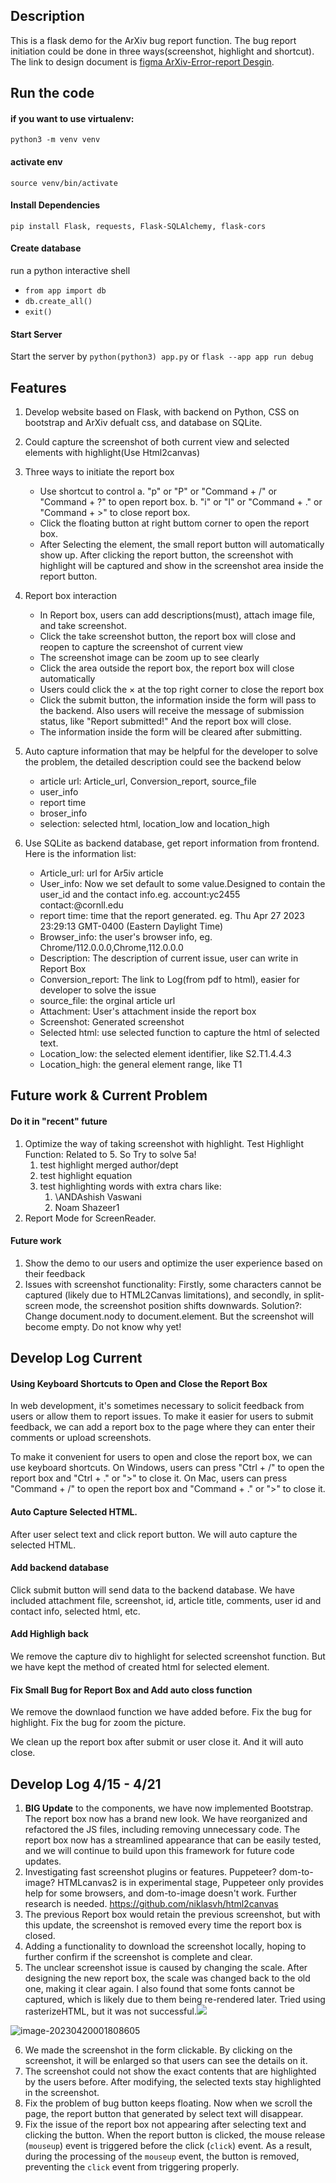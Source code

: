 ## Description

This is a flask demo for the ArXiv bug report function. The bug report initiation could be done in three ways(screenshot, highlight and shortcut). The link to design document is [figma ArXiv-Error-report Desgin](https://www.figma.com/file/p13ZktQJEV8CXx3M7Z10fe/ArXiv-Error-report?node-id=0%3A1&t=gEav7Q8shh8D9Du0-1).

## Run the code

#### if you want to use virtualenv:
`python3 -m venv venv`

#### activate env
`source venv/bin/activate`

#### Install Dependencies

`pip install Flask, requests, Flask-SQLAlchemy, flask-cors`

#### Create database

run a python interactive shell

- `from app import db`
- `db.create_all()`
- `exit()`

#### Start Server

Start the server by `python(python3) app.py` or `flask --app app run debug`

## Features
1. Develop website based on Flask, with backend on Python, CSS on bootstrap and ArXiv defualt css, and database on SQLite. 

2. Could capture the screenshot of both current view and selected elements with highlight(Use Html2canvas)

3. Three ways to initiate the report box
   - Use shortcut to control
      a. "p" or "P" or  "Command + /"  or "Command + ?" to open report box.
      b. "i" or "I" or "Command + ." or "Command + >" to close report box.
   - Click the floating button at right buttom corner to open the report box. 
   - After Selecting the element, the small report button will automatically show up. After clicking the report button, the screenshot with highlight will be captured and show in the screenshot area inside the report button.

4. Report box interaction
   - In Report box, users can add descriptions(must), attach image file, and take screenshot. 
   - Click the take screenshot button, the report box will close and reopen to capture the screenshot of current view
   - The screenshot image can be zoom up to see clearly
   - Click the area outside the report box, the report box will close automatically
   - Users could click the × at the top right corner to close the report box
   - Click the submit button, the information inside the form will pass to the backend. Also users will receive the message of submission status, like "Report submitted!" And the report box will close. 
   - The information inside the form will be cleared after submitting. 

5. Auto capture information that may be helpful for the developer to solve the problem, the detailed description could see the backend below
   - article url: Article_url, Conversion_report, source_file
   - user_info
   - report time
   - broser_info
   - selection: selected html, location_low and location_high 

6. Use SQLite as backend database, get report information from frontend.  
   Here is the information list:

   - Article_url: url for Ar5iv article
   - User_info: Now we set default to some value.Designed to contain the user_id and the contact info.eg. account:yc2455 contact:@cornll.edu  
   - report time: time that the report generated. eg. Thu Apr 27 2023 23:29:13 GMT-0400 (Eastern Daylight Time)
   - Browser_info: the user's browser info, eg. Chrome/112.0.0.0,Chrome,112.0.0.0
   - Description: The description of current issue, user can write in Report Box
   - Conversion_report: The link to Log(from pdf to html), easier for developer to solve the issue
   - source_file: the orginal article url
   - Attachment: User's attachment inside the report box
   - Screenshot: Generated screenshot
   - Selected html: use selected function to capture the html of selected text.
   - Location_low: the selected element identifier, like S2.T1.4.4.3
   - Location_high: the general element range, like T1

## Future work & Current Problem

#### Do it in "recent" future

1. Optimize the way of taking screenshot with highlight. Test Highlight Function: Related to 5. So Try to solve 5a!
   1. test highlight merged author/dept
   2. test highlight equation
   3. test highlighting words with extra chars like:
      1. \ANDAshish Vaswani
      2. Noam Shazeer1
2. Report Mode for ScreenReader.

#### Future work

1. Show the demo to our users and optimize the user experience based on their feedback
2. Issues with screenshot functionality: Firstly, some characters cannot be captured (likely due to HTML2Canvas limitations), and secondly, in split-screen mode, the screenshot position shifts downwards.
   Solution?: Change document.nody to document.element. But the screenshot will become empty. Do not know why yet!

## Develop Log Current

#### Using Keyboard Shortcuts to Open and Close the Report Box

In web development, it's sometimes necessary to solicit feedback from users or allow them to report issues. To make it easier for users to submit feedback, we can add a report box to the page where they can enter their comments or upload screenshots.

To make it convenient for users to open and close the report box, we can use keyboard shortcuts. On Windows, users can press "Ctrl + /" to open the report box and "Ctrl + ." or ">" to close it. On Mac, users can press "Command + /" to open the report box and "Command + ." or ">" to close it.

#### Auto Capture Selected HTML.
After user select text and click report button. We will auto capture the selected HTML.  

#### Add backend database

Click submit button will send data to the backend database. We have included attachment file, screenshot, id, article title, comments, user id and contact info, selected html, etc.

#### Add Highligh back

We remove the capture div to highlight for  selected screenshot function. But we have kept the method of created html for selected element.

#### Fix Small Bug for Report Box and Add auto closs function

We remove the downlaod function we have added before. Fix the bug for highlight. Fix the bug for zoom the picture. 

We clean up the report box after submit or user close it. And it will auto close.


## Develop Log 4/15 - 4/21
1. **BIG Update** to the components, we have now implemented Bootstrap. The report box now has a brand new look. We have reorganized and refactored the JS files, including removing unnecessary code. The report box now has a streamlined appearance that can be easily tested, and we will continue to build upon this framework for future code updates.
2. Investigating fast screenshot plugins or features. Puppeteer? dom-to-image? HTMLcanvas2 is in experimental stage, Puppeteer only provides help for some browsers, and dom-to-image doesn't work. Further research is needed. https://github.com/niklasvh/html2canvas
3. The previous Report box would retain the previous screenshot, but with this update, the screenshot is removed every time the report box is closed.
4. Adding a functionality to download the screenshot locally, hoping to further confirm if the screenshot is complete and clear.
5. The unclear screenshot issue is caused by changing the scale. After designing the new report box, the scale was changed back to the old one, making it clear again. I also found that some fonts cannot be captured, which is likely due to them being re-rendered later. Tried using rasterizeHTML, but it was not successful.![](assets/image-20230420001656731.png)

![image-20230420001808605](assets/image-20230420001808605.png)

6. We made the screenshot in the form clickable. By clicking on the screenshot, it will be enlarged so that users can see the details on it.
7. The screenshot could not show the exact contents that are highlighted by the users before. After modifying, the selected texts stay highlighted in the screenshot.
8. Fix the problem of bug button keeps floating. Now when we scroll the page, the report button that generated by select text will disappear. 
9. Fix the issue of the report box not appearing after selecting text and clicking the button. When the report button is clicked, the mouse release (`mouseup`) event is triggered before the click (`click`) event. As a result, during the processing of the `mouseup` event, the button is removed, preventing the `click` event from triggering properly.
